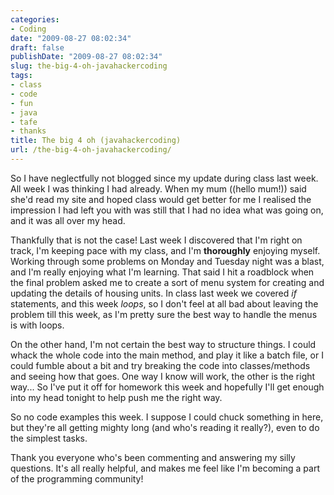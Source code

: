 ```yaml
---
categories:
- Coding
date: "2009-08-27 08:02:34"
draft: false
publishDate: "2009-08-27 08:02:34"
slug: the-big-4-oh-javahackercoding
tags:
- class
- code
- fun
- java
- tafe
- thanks
title: The big 4 oh (javahackercoding)
url: /the-big-4-oh-javahackercoding/
---
```

So I have neglectfully not blogged since my update during class last
week. All week I was thinking I had already. When my mum ((hello mum!))
said she'd read my site and hoped class would get better for me I
realised the impression I had left you with was still that I had no idea
what was going on, and it was all over my head.

Thankfully that is not the case! Last week I discovered that I'm right
on track, I'm keeping pace with my class, and I'm **thoroughly**
enjoying myself. Working through some problems on Monday and Tuesday
night was a blast, and I'm really enjoying what I'm learning. That said
I hit a roadblock when the final problem asked me to create a sort of
menu system for creating and updating the details of housing units. In
class last week we covered *if* statements, and this week *loops*, so I
don't feel at all bad about leaving the problem till this week, as I'm
pretty sure the best way to handle the menus is with loops.

On the other hand, I'm not certain the best way to structure things. I
could whack the whole code into the main method, and play it like a
batch file, or I could fumble about a bit and try breaking the code into
classes/methods and seeing how that goes. One way I know will work, the
other is the right way... So I've put it off for homework this week and
hopefully I'll get enough into my head tonight to help push me the right
way.

So no code examples this week. I suppose I could chuck something in
here, but they're all getting mighty long (and who's reading it
really?), even to do the simplest tasks.

Thank you everyone who's been commenting and answering my silly
questions. It's all really helpful, and makes me feel like I'm becoming
a part of the programming community!